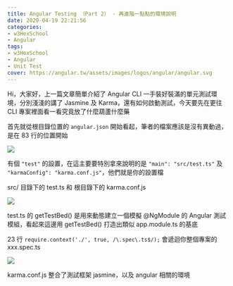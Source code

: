 ```yaml
---
title: Angular Testing （Part 2） - 再進階一點點的環境說明
date: 2020-04-19 22:21:56
categories:
- w3HexSchool
- Angular
tags:
- w3HexSchool
- Angular
- Unit Test
cover: https://angular.tw/assets/images/logos/angular/angular.svg
---
```


Hi，大家好，上一篇文章簡單介紹了 Angular CLI 一手裝好裝滿的單元測試環境，分別淺淺的講了 Jasmine 及 Karma，還有如何啟動測試，今天要先在更往 CLI 專案裡面看一看究竟放了什麼葫蘆什麼藥

首先就從根目錄位置的 `angular.json` 開始看起，筆者的檔案應該是沒有異動過，是在 83 行的位置開始

![](https://i.imgur.com/MiZ0Rig.png)

有個 `"test"` 的設置，在這主要要特別拿來說明的是 `"main": "src/test.ts"` 及 `"karmaConfig": "karma.conf.js"`，他們就是你的設置檔

src/ 目錄下的 test.ts 和 根目錄下的 karma.conf.js

![](https://i.imgur.com/pZqFEio.png)

test.ts 的 getTestBed() 是用來動態建立一個模擬 @NgModule 的 Angular 測試模組，看起來這邊用 getTestBed() 打造出類似 app.module.ts 的基底

23 行 `require.context('./', true, /\.spec\.ts$/);` 會遞迴你整個專案的 xxx.spec.ts

![](https://i.imgur.com/Z671Vtm.png)

karma.conf.js 整合了測試框架 jasmine，以及 angular 相關的環境

